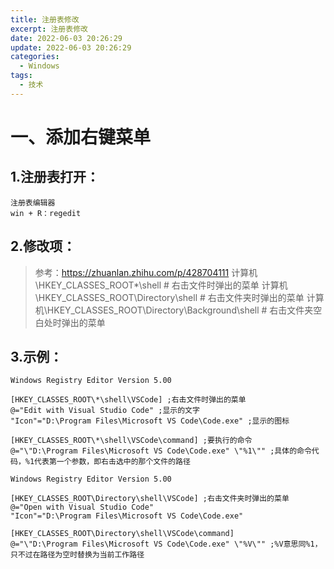 ```yaml
---
title: 注册表修改
excerpt: 注册表修改
date: 2022-06-03 20:26:29
update: 2022-06-03 20:26:29
categories: 
  - Windows
tags:
  - 技术
---
```


# 一、添加右键菜单
## 1.注册表打开：
```
注册表编辑器
win + R：regedit
```

## 2.修改项：
> 参考：https://zhuanlan.zhihu.com/p/428704111
> 计算机\HKEY_CLASSES_ROOT\*\shell  # 右击文件时弹出的菜单
> 计算机\HKEY_CLASSES_ROOT\Directory\shell  # 右击文件夹时弹出的菜单
> 计算机\HKEY_CLASSES_ROOT\Directory\Background\shell  # 右击文件夹空白处时弹出的菜单

## 3.示例：
```
Windows Registry Editor Version 5.00

[HKEY_CLASSES_ROOT\*\shell\VSCode] ;右击文件时弹出的菜单
@="Edit with Visual Studio Code" ;显示的文字
"Icon"="D:\Program Files\Microsoft VS Code\Code.exe" ;显示的图标

[HKEY_CLASSES_ROOT\*\shell\VSCode\command] ;要执行的命令
@="\"D:\Program Files\Microsoft VS Code\Code.exe" \"%1\"" ;具体的命令代码，%1代表第一个参数，即右击选中的那个文件的路径

Windows Registry Editor Version 5.00

[HKEY_CLASSES_ROOT\Directory\shell\VSCode] ;右击文件夹时弹出的菜单
@="Open with Visual Studio Code"
"Icon"="D:\Program Files\Microsoft VS Code\Code.exe"

[HKEY_CLASSES_ROOT\Directory\shell\VSCode\command]
@="\"D:\Program Files\Microsoft VS Code\Code.exe" \"%V\"" ;%V意思同%1，只不过在路径为空时替换为当前工作路径
```